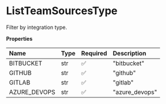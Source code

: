 # ListTeamSourcesType

Filter by integration type.

**Properties**

| Name         | Type | Required | Description    |
| :----------- | :--- | :------- | :------------- |
| BITBUCKET    | str  | ✅       | "bitbucket"    |
| GITHUB       | str  | ✅       | "github"       |
| GITLAB       | str  | ✅       | "gitlab"       |
| AZURE_DEVOPS | str  | ✅       | "azure_devops" |

<!-- This file was generated by liblab | https://liblab.com/ -->
